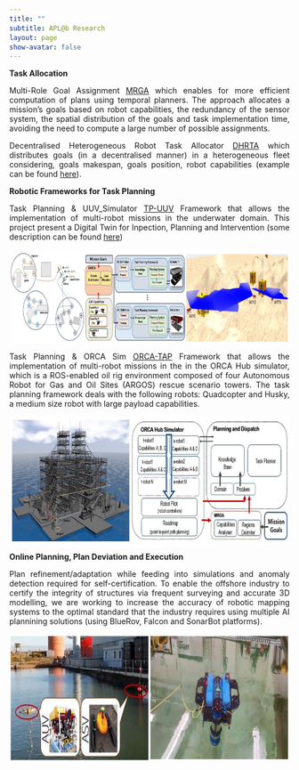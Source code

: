 ```yaml
---
title: ""
subtitle: APL@b Research
layout: page
show-avatar: false
---
```


**Task Allocation**

<p align="justify">
Multi-Role Goal Assignment <a href="" style="float: ;">MRGA</a> which enables for more efficient computation of plans using temporal planners. The approach allocates a mission’s goals based on robot capabilities, the redundancy of the sensor system, the spatial distribution of the goals and task implementation time, avoiding the need to compute a large number of possible assignments.
</p>

<p align="justify">
Decentralised Heterogeneous Robot Task Allocator <a href="" style="float: ;">DHRTA</a>  which distributes goals (in a decentralised manner) in a heterogeneous fleet considering, goals makespan, goals position, robot capabilities (example can be found <a href="https://youtu.be/E74m8zJTtdM" style="float: ;">here</a>).
</p>

**Robotic Frameworks for Task Planning**

<p align="justify">
Task Planning & UUV_Simulator <a href="https://drive.google.com/open?id=1339PaL7tWBspwW25cc7PS0p3AbNeWEkF" style="float: ;">TP-UUV</a> Framework that allows the implementation of multi-robot missions in the underwater domain. This project present a Digital Twin for Inpection, Planning and Intervention (some description can be found <a href="https://youtu.be/YBuvYhcNvYo" style="float: ;">here</a>)
</p>

<p align="center"> <img src="/img/uuv.JPG" align="center" width="900" height="170"> </p>
    
<p align="justify">
Task Planning & ORCA Sim <a href="https://drive.google.com/open?id=1awg3dAg0uRZX8c1uN5vO04mj0OSrdQY6" style="float: ;">ORCA-TAP</a> Framework that allows the implementation of multi-robot missions in the in the  ORCA Hub simulator, which  is a ROS-enabled oil rig environment composed of four Autonomous Robot for Gas and Oil Sites (ARGOS) rescue scenario towers. The task planning framework deals with the following robots: Quadcopter and Husky, a medium size robot with large payload capabilities.
</p>

<p align="center"> <img src="/img/orca.JPG" align="center" width="800" height="230"> </p>

**Online Planning, Plan Deviation and Execution**

<p align="justify">
Plan refinement/adaptation while feeding into simulations and anomaly detection required for self-certification. To enable the offshore industry to certify the integrity of structures via frequent surveying and accurate 3D modelling, we are working to increase the accuracy of robotic mapping systems to the optimal standard that the industry requires using multiple AI plannining solutions (using BlueRov, Falcon and SonarBot platforms).
</p>

<p align="center"> <img src="/img/robots.JPG" align="center" width="800" height="230"> </p>

